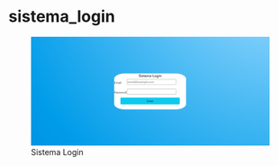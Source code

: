 # sistema_login

<figure>
  <img src="img/tela.jpg" alt="Sistema Login">
  <figcaption>Sistema Login</figcaption>
</figure>
